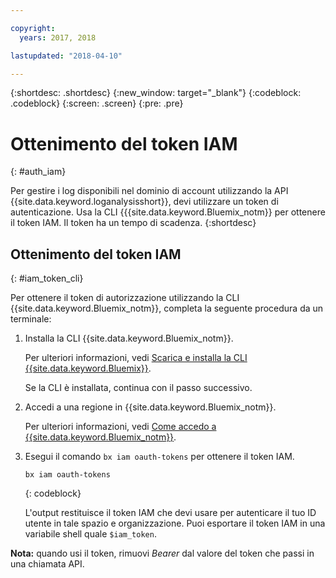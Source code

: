 ```yaml
---

copyright:
  years: 2017, 2018

lastupdated: "2018-04-10"

---
```



{:shortdesc: .shortdesc}
{:new_window: target="_blank"}
{:codeblock: .codeblock}
{:screen: .screen}
{:pre: .pre}


# Ottenimento del token IAM
{: #auth_iam}

Per gestire i log disponibili nel dominio di account utilizzando la API {{site.data.keyword.loganalysisshort}}, devi utilizzare un token di autenticazione. Usa la CLI {{{site.data.keyword.Bluemix_notm}} per ottenere il token IAM. Il token ha un tempo di scadenza. 
{:shortdesc}


## Ottenimento del token IAM
{: #iam_token_cli}

Per ottenere il token di autorizzazione utilizzando la CLI {{site.data.keyword.Bluemix_notm}}, completa la seguente procedura da un terminale: 

1. Installa la CLI {{site.data.keyword.Bluemix_notm}}.

   Per ulteriori informazioni, vedi [Scarica e installa la CLI {{site.data.keyword.Bluemix}}](/docs/cli/reference/bluemix_cli/download_cli.html#download_install).
   
   Se la CLI è installata, continua con il passo successivo.
    
2. Accedi a una regione in {{site.data.keyword.Bluemix_notm}}. 

    Per ulteriori informazioni, vedi [Come accedo a {{site.data.keyword.Bluemix_notm}}](/docs/services/CloudLogAnalysis/qa/cli_qa.html#login).
	
3. Esegui il comando `bx iam oauth-tokens` per ottenere il token IAM.

    ```
	bx iam oauth-tokens
	```
	{: codeblock}
	
	L'output restituisce il token IAM che devi usare per autenticare il tuo ID utente in tale spazio e organizzazione. Puoi esportare il token IAM in una variabile shell quale `$iam_token`.



**Nota:** quando usi il token, rimuovi *Bearer* dal valore del token che passi in una chiamata API.

